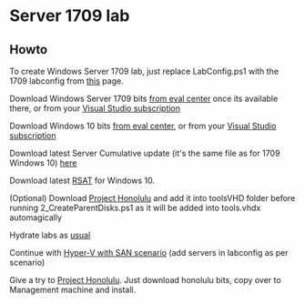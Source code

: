 # Server 1709 lab

## Howto
To create Windows Server 1709 lab, just replace LabConfig.ps1 with the 1709 labconfig from [this](https://github.com/Microsoft/ws2016lab/tree/master/1709/LabConfig.ps1) page.

Download Windows Server 1709 bits [from eval center](https://www.microsoft.com/en-us/evalcenter/) once its available there, or from your [Visual Studio subscription](https://my.visualstudio.com/Downloads?q=Windows%20Server,%20version%201709) 

Download Windows 10 bits [from eval center](https://www.microsoft.com/en-us/evalcenter/evaluate-windows-10-enterprise), or from your [Visual Studio subscription](https://my.visualstudio.com/Downloads?q=Windows%2010%20(multi-edition),%20Version%201709%20(Updated%20Sept%202017)) 

Download latest Server Cumulative update (it's the same file as for 1709 Windows 10) [here](https://www.catalog.update.microsoft.com/Search.aspx?q=Cumulative%20Update%20for%20Windows%20Server%202016%20(1709)%20for%20x64-based%20Systems)

Download latest [RSAT](http://aka.ms/RSAT) for Windows 10.

(Optional) Download [Project Honolulu](http://aka.ms/honoluludownload) and add it into toolsVHD folder before running 2_CreateParentDisks.ps1 as it will be added into tools.vhdx automagically

Hydrate labs as [usual](https://github.com/Microsoft/ws2016lab#howto)

Continue with [Hyper-V with SAN scenario](https://github.com/Microsoft/ws2016lab/tree/master/Scenarios/Hyper-V%201709%20with%20SAN) (add servers in labconfig as per scenario)

Give a try to [Project Honolulu](http://aka.ms/honoluludownload). Just download honolulu bits, copy over to Management machine and install.